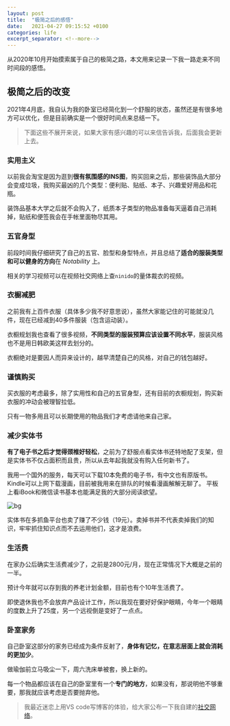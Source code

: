```yaml
---
layout: post
title:  "极简之后的感悟"
date:   2021-04-27 09:15:52 +0100
categories: life
excerpt_separator: <!--more-->
---
```



从2020年10月开始摸索属于自己的极简之路，本文用来记录一下我一路走来不同时间段的感悟。

 <!--more-->


 ## 极简之后的改变

 2021年4月底，我自认为我的卧室已经简化到一个舒服的状态，虽然还是有很多地方可以优化，但是目前确实是一个很好时间点来总结一下。

> 下面这些不展开来说，如果大家有感兴趣的可以来信告诉我，后面我会更新上去。

 ### 实用主义

 以前我会淘宝是因为逛到**很有氛围感的INS图**，购买回来之后，那些装饰品大部分会变成垃圾，我购买最凶的几个类型：便利贴、贴纸、本子、兴趣爱好用品和花瓶。

 装饰品基本大学之后就不会购入了，纸质本子类型的物品准备每天逼着自己消耗掉，贴纸和便签我会在手帐里面物尽其用。

### 五官身型

前段时间我仔细研究了自己的五官、脸型和身型特点，并且总结了**适合的服装类型和可以健身的方向**在 *Notability* 上。

相关的学习视频可以在视频社交网络上查`ninido`的量体裁衣的视频。

### 衣橱减肥

之前我有上百件衣服（具体多少我不好意思说），虽然大家能记住的可能就没几件，现在已经减到40多件服装（包含运动装）。

衣橱规划我也查看了很多视频，**不同类型的服装预算应该设置不同水平**，服装风格也不是用日韩欧美这样去划分的。

衣橱绝对是要因人而异来设计的，越早清楚自己的风格，对自己的钱包越好。

### 谨慎购买

买衣服的考虑最多，除了实用性和自己的五官身型，还有目前的衣橱规划，购买新衣服的冲动会被理智拉低。

只有一物多用且可以长期使用的物品我们才考虑请他来自己家。

### 减少实体书

**有了电子书之后才觉得颈椎好轻松**，之前为了舒服点看实体书还特地配了支架，但是实体书不仅占面积而且贵，所以从去年起我就没有购入任何新书了。

我用一个国外的服务，每天可以下载10本免费的电子书，有中文也有原版书。Kindle可以上网下载漫画，目前被我用来在排队的时候看漫画解解无聊了。
平板上看iBook和微信读书基本也能满足我的大部分阅读欲望。

![bg](https://blog.dosth.cool/assets/img/book.jpg)

实体书在多抓鱼平台也卖了赚了不少钱（19元）。卖掉书并不代表卖掉我们的知识，牢牢抓住知识点而不去运用他们，这才是浪费。

### 生活费

在家办公后确实生活费减少了，之前是2800元/月，现在正常情况下大概是之前的一半。

预计今年就可以存到我的养老计划金额，目前也有个10年生活费了。

即使退休我也不会放弃产品设计工作，所以我现在要好好保护眼睛，今年一个眼睛的度数上升了25度，另一个远视倒是变好了一点点。

### 卧室家务

自己卧室这部分的家务已经成为条件反射了，**身体有记忆，在意志层面上就会消耗的更加少**。

做瑜伽前立马吸尘一下，周六洗床单被套，换上新的。

每一个物品都应该在自己的卧室里有一个**专门的地方**，如果没有，那说明他不够重要，那我就应该考虑是否要抛弃他。

> 我最近迷恋上用VS code写博客的体验，给大家公布一下我自建的[社交网络](https://social.dosth.cool/)。